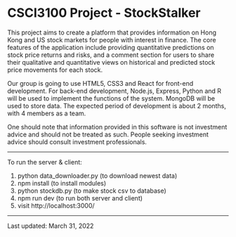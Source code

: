 # CSCI3100 Project - StockStalker

This project aims to create a platform that provides information on Hong Kong and US stock markets for people with interest in finance. The core features of the application include providing quantitative predictions on stock price returns and risks, and a comment section for users to share their qualitative and quantitative views on historical and predicted stock price movements for each stock. 

Our group is going to use HTML5, CSS3 and React for front-end development. For back-end development, Node.js, Express, Python and R will be used to implement the functions of the system. MongoDB will be used to store data. The expected period of development is about 2 months, with 4 members as a team. 

One should note that information provided in this software is not investment advice and should not be treated as such. People seeking investment advice should consult investment professionals. 

-------------------------------------------------------------------------------------------------------------------------------------------------------------
To run the server & client:
1. python data_downloader.py (to download newest data)
2. npm install (to install modules)
3. python stockdb.py (to make stock csv to database)
4. npm run dev (to run both server and client)
5. visit http://localhost:3000/
-------------------------------------------------------------------------------------------------------------------------------------------------------------
Last updated: March 31, 2022
